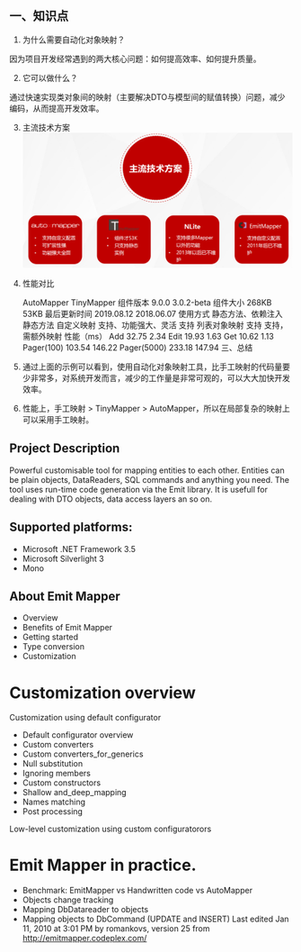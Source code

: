 ## 一、知识点

1. 为什么需要自动化对象映射？

因为项目开发经常遇到的两大核心问题：如何提高效率、如何提升质量。

2. 它可以做什么？

通过快速实现类对象间的映射（主要解决DTO与模型间的赋值转换）问题，减少编码，从而提高开发效率。

3. 主流技术方案
![Image text](show.png)


4. 性能对比

 	AutoMapper	TinyMapper
组件版本	9.0.0	3.0.2-beta
组件大小	268KB	53KB
最后更新时间	2019.08.12	2018.06.07
使用方式	静态方法、依赖注入	静态方法
自定义映射	支持、功能强大、灵活	支持
列表对象映射	支持	支持，需额外映射
性能（ms）	Add	32.75	2.34
Edit	19.93	1.63
Get	10.62	1.13
Pager(100)	103.54	146.22
Pager(5000)	233.18	147.94
三、总结

1. 通过上面的示例可以看到，使用自动化对象映射工具，比手工映射的代码量要少非常多，对系统开发而言，减少的工作量是非常可观的，可以大大加快开发效率。

2. 性能上，手工映射 > TinyMapper > AutoMapper，所以在局部复杂的映射上可以采用手工映射。



## Project Description
Powerful customisable tool for mapping entities to each other. Entities can be plain objects, DataReaders, SQL commands and anything you need. The tool uses run-time code generation via the Emit library. It is usefull for dealing with DTO objects, data access layers an so on.
## Supported platforms:

* Microsoft .NET Framework 3.5
* Microsoft Silverlight 3
* Mono
## About Emit Mapper

* Overview
* Benefits of Emit Mapper
* Getting started
* Type conversion
* Customization

# Customization overview

Customization using default configurator
* Default configurator overview
* Custom converters
* Custom converters_for_generics
* Null substitution
* Ignoring members
* Custom constructors
* Shallow and_deep_mapping
* Names matching
* Post processing

Low-level customization using custom configuratorors
# Emit Mapper in practice.

* Benchmark: EmitMapper vs Handwritten code vs AutoMapper
* Objects change tracking
* Mapping DbDatareader to objects
* Mapping objects to DbCommand (UPDATE and INSERT)
Last edited Jan 11, 2010 at 3:01 PM by romankovs, version 25
from http://emitmapper.codeplex.com/

